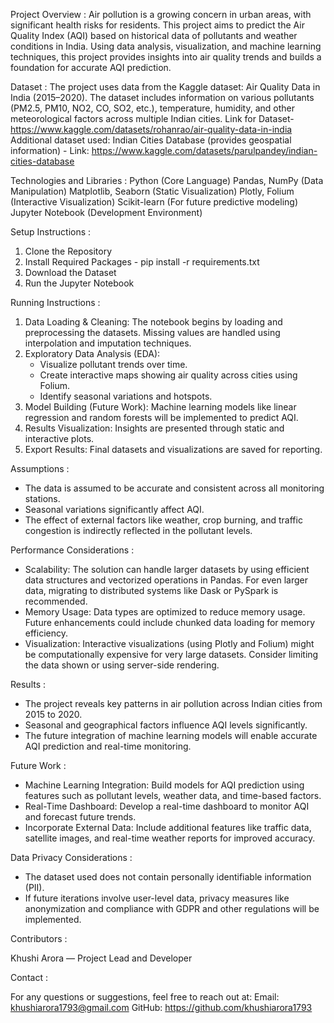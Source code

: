 Project Overview :
Air pollution is a growing concern in urban areas, with significant health risks for residents. This project aims to predict the Air Quality Index (AQI) based on historical data of pollutants and weather conditions in India. Using data analysis, visualization, and machine learning techniques, this project provides insights into air quality trends and builds a foundation for accurate AQI prediction.

Dataset :
The project uses data from the Kaggle dataset: Air Quality Data in India (2015–2020). The dataset includes information on various pollutants (PM2.5, PM10, NO2, CO, SO2, etc.), temperature, humidity, and other meteorological factors across multiple Indian cities.
Link for Dataset- https://www.kaggle.com/datasets/rohanrao/air-quality-data-in-india
Additional dataset used: Indian Cities Database (provides geospatial information) - Link: https://www.kaggle.com/datasets/parulpandey/indian-cities-database

Technologies and Libraries :
Python (Core Language)
Pandas, NumPy (Data Manipulation)
Matplotlib, Seaborn (Static Visualization)
Plotly, Folium (Interactive Visualization)
Scikit-learn (For future predictive modeling)
Jupyter Notebook (Development Environment)

Setup Instructions :
1. Clone the Repository
2. Install Required Packages - pip install -r requirements.txt
3. Download the Dataset
4. Run the Jupyter Notebook 

Running Instructions :

1. Data Loading & Cleaning: The notebook begins by loading and preprocessing the datasets. Missing values are handled using interpolation and imputation techniques.
2. Exploratory Data Analysis (EDA):
   * Visualize pollutant trends over time.
   * Create interactive maps showing air quality across cities using Folium.
   * Identify seasonal variations and hotspots.
3. Model Building (Future Work): Machine learning models like linear regression and random forests will be implemented to predict AQI.
4. Results Visualization: Insights are presented through static and interactive plots.
5. Export Results: Final datasets and visualizations are saved for reporting.
   
Assumptions :

* The data is assumed to be accurate and consistent across all monitoring stations.
* Seasonal variations significantly affect AQI.
* The effect of external factors like weather, crop burning, and traffic congestion is indirectly reflected in the pollutant levels.
  
Performance Considerations :

* Scalability: The solution can handle larger datasets by using efficient data structures and vectorized operations in Pandas. For even larger data, migrating to distributed systems like Dask or PySpark is recommended.
* Memory Usage: Data types are optimized to reduce memory usage. Future enhancements could include chunked data loading for memory efficiency.
* Visualization: Interactive visualizations (using Plotly and Folium) might be computationally expensive for very large datasets. Consider limiting the data shown or using server-side rendering.
  
Results :

* The project reveals key patterns in air pollution across Indian cities from 2015 to 2020.
* Seasonal and geographical factors influence AQI levels significantly.
* The future integration of machine learning models will enable accurate AQI prediction and real-time monitoring.
  
Future Work :
* Machine Learning Integration: Build models for AQI prediction using features such as pollutant levels, weather data, and time-based factors.
* Real-Time Dashboard: Develop a real-time dashboard to monitor AQI and forecast future trends.
* Incorporate External Data: Include additional features like traffic data, satellite images, and real-time weather reports for improved accuracy.
  
Data Privacy Considerations :

* The dataset used does not contain personally identifiable information (PII).
* If future iterations involve user-level data, privacy measures like anonymization and compliance with GDPR and other regulations will be implemented.
  
Contributors :

Khushi Arora — Project Lead and Developer

Contact :

For any questions or suggestions, feel free to reach out at:
Email: khushiarora1793@gmail.com
GitHub: https://github.com/khushiarora1793


